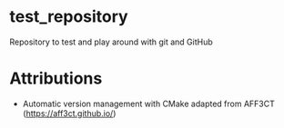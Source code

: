 # test_repository
Repository to test and play around with git and GitHub

# Attributions

- Automatic version management with CMake adapted from AFF3CT (https://aff3ct.github.io/)
